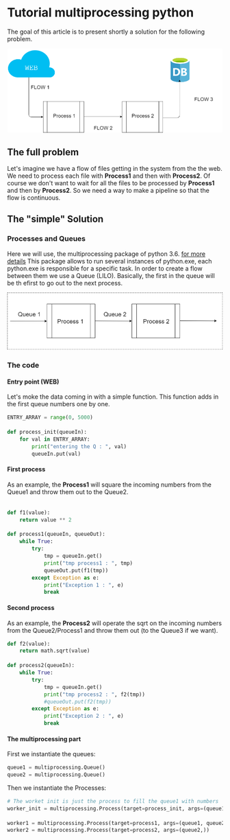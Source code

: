 # Tutorial multiprocessing python

The goal of this article is to present shortly a solution for the following problem.

![Screenshot](problem.png)

## The full problem

Let's imagine we have a flow of files getting in the system from the the web.
We need to process each file with **Process1** and then with **Process2**.
Of course we don't want to wait for all the files to be processed by **Process1** and then by **Process2**.
So we need a way to make a pipeline so that the flow is continuous.

## The "simple" Solution

### Processes and Queues

Here we will use, the multiprocessing package of python 3.6. [for more details](https://docs.python.org/3.6/library/multiprocessing.html#module-multiprocessing)
This package allows to run several instances of python.exe, each python.exe is responsible for a specific task.
In order to create a flow between them we use a Queue (LILO).
Basically, the first in the queue will be th efirst to go out to the next process.


![Screenshot](solution_easy.png)

### The code

#### Entry point (WEB)

Let's moke the data coming in with a simple function. This function adds in the first queue numbers one by one. 
```python
ENTRY_ARRAY = range(0, 5000)

def process_init(queueIn):
    for val in ENTRY_ARRAY:
        print("entering the Q : ", val)
        queueIn.put(val)
```

#### First process

As an example, the **Process1** will square the incoming numbers from the Queue1 and throw them out to the Queue2.

```python

def f1(value):
    return value ** 2

def process1(queueIn, queueOut):
    while True:
        try:
            tmp = queueIn.get()
            print("tmp process1 : ", tmp)
            queueOut.put(f1(tmp))
        except Exception as e:
            print("Exception 1 : ", e)
            break

```

#### Second process

As an example, the **Process2** will operate the sqrt on the incoming numbers from the Queue2/Process1 and throw them out (to the Queue3 if we want).


```python
def f2(value):
    return math.sqrt(value)

def process2(queueIn):
    while True:
        try:
            tmp = queueIn.get()
            print("tmp process2 : ", f2(tmp))
            #queueOut.put(f2(tmp))
        except Exception as e:
            print("Exception 2 : ", e)
            break
```


#### The multiprocessing part

First we instantiate the queues:
```python
queue1 = multiprocessing.Queue()
queue2 = multiprocessing.Queue()
```
Then we instantiate the Processes:
```python
# The worket init is just the process to fill the queue1 with numbers
worker_init = multiprocessing.Process(target=process_init, args=(queue1,))

worker1 = multiprocessing.Process(target=process1, args=(queue1, queue2))
worker2 = multiprocessing.Process(target=process2, args=(queue2,))
```











